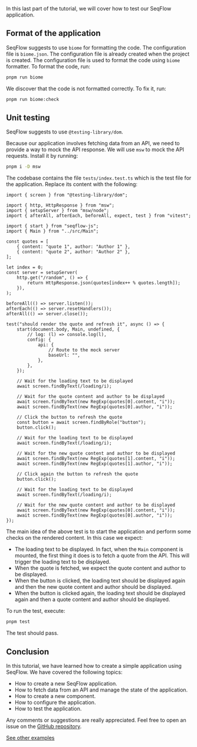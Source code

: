 
In this last part of the tutorial, we will cover how to test our SeqFlow application.

## Format of the application

SeqFlow suggests to use `biome` for formatting the code. The configuration file is `biome.json`. The configuration file is already created when the project is created. The configuration file is used to format the code using `biome` formatter. To format the code, run:

```bash
pnpm run biome
```

We discover that the code is not formatted correctly. To fix it, run:

```bash
pnpm run biome:check
```


## Unit testing

SeqFlow suggests to use `@testing-library/dom`.

Because our application involves fetching data from an API, we need to provide a way to mock the API response. We will use `msw` to mock the API requests. Install it by running:

```bash
pnpm i -D msw
```

The codebase contains the file `tests/index.test.ts` which is the test file for the application. Replace its content with the following:

```tsx
import { screen } from "@testing-library/dom";

import { http, HttpResponse } from "msw";
import { setupServer } from "msw/node";
import { afterAll, afterEach, beforeAll, expect, test } from "vitest";

import { start } from "seqflow-js";
import { Main } from "../src/Main";

const quotes = [
	{ content: "quote 1", author: "Author 1" },
	{ content: "quote 2", author: "Author 2" },
];

let index = 0;
const server = setupServer(
	http.get("/random", () => {
		return HttpResponse.json(quotes[index++ % quotes.length]);
	}),
);

beforeAll(() => server.listen());
afterEach(() => server.resetHandlers());
afterAll(() => server.close());

test("should render the quote and refresh it", async () => {
	start(document.body, Main, undefined, {
		// log: (l) => console.log(l),
		config: {
			api: {
				// Route to the mock server
				baseUrl: "",
			},
		},
	});

    // Wait for the loading text to be displayed
	await screen.findByText(/loading/i);

    // Wait for the quote content and author to be displayed
	await screen.findByText(new RegExp(quotes[0].content, "i"));
	await screen.findByText(new RegExp(quotes[0].author, "i"));

    // Click the button to refresh the quote
	const button = await screen.findByRole("button");
	button.click();

    // Wait for the loading text to be displayed
	await screen.findByText(/loading/i);

    // Wait for the new quote content and author to be displayed
	await screen.findByText(new RegExp(quotes[1].content, "i"));
	await screen.findByText(new RegExp(quotes[1].author, "i"));

    // Click again the button to refresh the quote
	button.click();

    // Wait for the loading text to be displayed
	await screen.findByText(/loading/i);

    // Wait for the new quote content and author to be displayed
	await screen.findByText(new RegExp(quotes[0].content, "i"));
	await screen.findByText(new RegExp(quotes[0].author, "i"));
});
```

The main idea of the above test is to start the application and perform some checks on the rendered content. In this case we expect:
- The loading text to be displayed. In fact, when the `Main` component is mounted, the first thing it does is to fetch a quote from the API. This will trigger the loading text to be displayed.
- When the quote is fetched, we expect the quote content and author to be displayed.
- When the button is clicked, the loading text should be displayed again and then the new quote content and author should be displayed.
- When the button is clicked again, the loading text should be displayed again and then a quote content and author should be displayed.

To run the test, execute:

```bash
pnpm test
```

The test should pass.

## Conclusion

In this tutorial, we have learned how to create a simple application using SeqFlow. We have covered the following topics:
- How to create a new SeqFlow application.
- How to fetch data from an API and manage the state of the application.
- How to create a new component.
- How to configure the application.
- How to test the application.

Any comments or suggestions are really appreciated. Feel free to open an issue on the [GitHub repository](https://github.com/allevo/seqflow-js/issues).

<div class="d-grid gap-2 col-6 mx-auto">
    <a href="/examples" class="btn btn-outline-primary btn-lg">See other examples</a>
</div>
